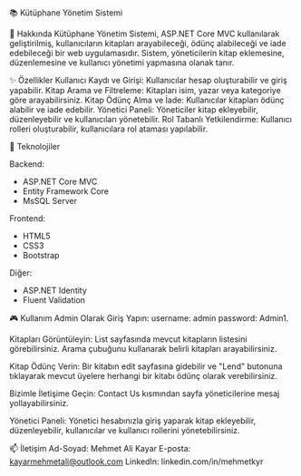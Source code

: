📚 Kütüphane Yönetim Sistemi

📝 Hakkında
Kütüphane Yönetim Sistemi, ASP.NET Core MVC kullanılarak geliştirilmiş, kullanıcıların kitapları arayabileceği, ödünç alabileceği ve iade edebileceği bir web uygulamasıdır. Sistem, yöneticilerin kitap eklemesine, düzenlemesine ve kullanıcı yönetimi yapmasına olanak tanır.

✨ Özellikler
Kullanıcı Kaydı ve Girişi: Kullanıcılar hesap oluşturabilir ve giriş yapabilir.
Kitap Arama ve Filtreleme: Kitapları isim, yazar veya kategoriye göre arayabilirsiniz.
Kitap Ödünç Alma ve İade: Kullanıcılar kitapları ödünç alabilir ve iade edebilir.
Yönetici Paneli: Yöneticiler kitap ekleyebilir, düzenleyebilir ve kullanıcıları yönetebilir.
Rol Tabanlı Yetkilendirme: Kullanıcı rolleri oluşturabilir, kullanıcılara rol ataması yapılabilir.

🚀 Teknolojiler

Backend:
- ASP.NET Core MVC
- Entity Framework Core
- MsSQL Server

Frontend:
- HTML5
- CSS3
- Bootstrap

Diğer:
- ASP.NET Identity
- Fluent Validation

🎮 Kullanım
Admin Olarak Giriş Yapın:
username: admin
password: Admin1.

Kitapları Görüntüleyin:
List sayfasında mevcut kitapların listesini görebilirsiniz.
Arama çubuğunu kullanarak belirli kitapları arayabilirsiniz.

Kitap Ödünç Verin:
Bir kitabın edit sayfasına gidebilir ve "Lend" butonuna tıklayarak mevcut üyelere herhangi bir kitabı ödünç olarak verebilirsiniz.

Bizimle İletişime Geçin:
Contact Us kısmından sayfa yöneticilerine mesaj yollayabilirsiniz.

Yönetici Paneli:
Yönetici hesabınızla giriş yaparak kitap ekleyebilir, düzenleyebilir, kullanıcılar ve kullanıcı rollerini yönetebilirsiniz.

📫 İletişim
Ad-Soyad: Mehmet Ali Kayar
E-posta: kayarmehmetali@outlook.com
LinkedIn: linkedin.com/in/mehmetkyr
